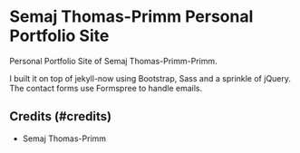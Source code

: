 # Semaj Thomas-Primm Personal Portfolio Site

Personal Portfolio Site of Semaj Thomas-Primm-Primm.

I built it on top of jekyll-now using Bootstrap, Sass and a sprinkle of jQuery. The contact forms use Formspree to handle emails.


## Credits (#credits)

- Semaj Thomas-Primm
